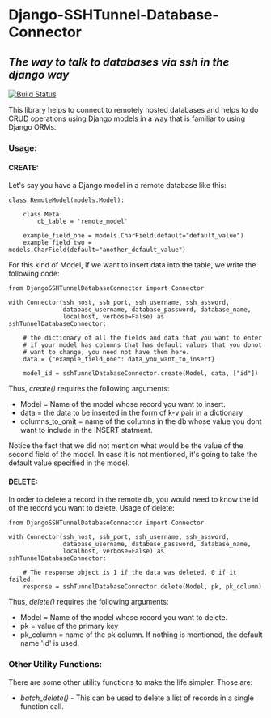 # Django-SSHTunnel-Database-Connector
## _The way to talk to databases via ssh in the django way_

[![Build Status](https://travis-ci.org/joemccann/dillinger.svg?branch=master)](https://travis-ci.org/joemccann/dillinger)

This library helps to connect to remotely hosted databases and helps to do CRUD operations using Django models in a way that is familiar to using Django ORMs.

### Usage: 

#### CREATE:

Let's say you have a Django model in a remote database like this: 
    
```
class RemoteModel(models.Model):
    
    class Meta:
        db_table = 'remote_model'
       
    example_field_one = models.CharField(default="default_value")
    example_field_two = models.CharField(default="another_default_value")
```

For this kind of Model, if we want to insert data into the table, we write the following code:

```
from DjangoSSHTunnelDatabaseConnector import Connector

with Connector(ssh_host, ssh_port, ssh_username, ssh_assword,
               database_username, database_password, database_name, 
               localhost, verbose=False) as sshTunnelDatabaseConnector:

    # the dictionary of all the fields and data that you want to enter
    # if your model has columns that has default values that you donot
    # want to change, you need not have them here.
    data = {"example_field_one": data_you_want_to_insert}
    
    model_id = sshTunnelDatabaseConnector.create(Model, data, ["id"])
```

Thus, _create()_ requires the following arguments:
* Model = Name of the model whose record you want to insert.
* data = the data to be inserted in the form of k-v pair in a dictionary
* columns_to_omit = name of the columns in the db whose value you dont want 
  to include in the INSERT statment. 

Notice the fact that we did not mention what would be the value of the second
field of the model. In case it is not mentioned, it's going to take the default
value specified in the model. 

#### DELETE:

In order to delete a record in the remote db, you would need to know the id of the
record you want to delete. Usage of delete: 

```
from DjangoSSHTunnelDatabaseConnector import Connector

with Connector(ssh_host, ssh_port, ssh_username, ssh_assword,
               database_username, database_password, database_name, 
               localhost, verbose=False) as sshTunnelDatabaseConnector:

    # The response object is 1 if the data was deleted, 0 if it failed. 
    response = sshTunnelDatabaseConnector.delete(Model, pk, pk_column)
```

Thus, _delete()_ requires the following arguments: 
* Model = Name of the model whose record you want to delete.
* pk = value of the primary key
* pk_column = name of the pk column. If nothing is mentioned, the default name 'id'
  is used. 
  
### Other Utility Functions: 

There are some other utility functions to make the life simpler. Those are: 
 * _batch_delete()_ - This can be used to delete a list of records in a single function call. 
